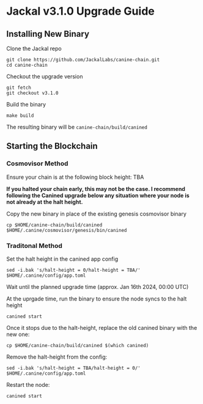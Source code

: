 # Jackal v3.1.0 Upgrade Guide

## Installing New Binary

Clone the Jackal repo

```
git clone https://github.com/JackalLabs/canine-chain.git
cd canine-chain
```
Checkout the upgrade version

```
git fetch
git checkout v3.1.0
```

Build the binary

```
make build
```

The resulting binary will be `canine-chain/build/canined`

## Starting the Blockchain

### Cosmovisor Method

Ensure your chain is at the following block height: TBA

**If you halted your chain early, this may not be the case. I recommend following the Canined upgrade below any situation where your node is not already at the halt height.**

Copy the new binary in place of the existing genesis cosmovisor binary

```
cp $HOME/canine-chain/build/canined $HOME/.canine/cosmovisor/genesis/bin/canined
```

### Traditonal Method
Set the halt height in the canined app config
```
sed -i.bak 's/halt-height = 0/halt-height = TBA/' $HOME/.canine/config/app.toml
```

Wait until the planned upgrade time (approx. Jan 16th 2024, 00:00 UTC)

At the uprgade time, run the binary to ensure the node syncs to the halt height

```
canined start
```

Once it stops due to the halt-height, replace the old canined binary with the new one:

```
cp $HOME/canine-chain/build/canined $(which canined)
```

Remove the halt-height from the config:

```
sed -i.bak 's/halt-height = TBA/halt-height = 0/' $HOME/.canine/config/app.toml
```

Restart the node:

```
canined start
```
